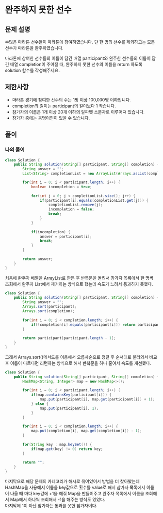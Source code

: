 # 완주하지 못한 선수
## 문제 설명
수많은 마라톤 선수들이 마라톤에 참여하였습니다. 단 한 명의 선수를 제외하고는 모든 선수가 마라톤을 완주하였습니다.  

마라톤에 참여한 선수들의 이름이 담긴 배열 participant와 완주한 선수들의 이름이 담긴 배열 completion이 주어질 때, 완주하지 못한 선수의 이름을 return 하도록 solution 함수를 작성해주세요.  

## 제한사항
* 마라톤 경기에 참여한 선수의 수는 1명 이상 100,000명 이하입니다.
* completion의 길이는 participant의 길이보다 1 작습니다.
* 참가자의 이름은 1개 이상 20개 이하의 알파벳 소문자로 이루어져 있습니다.
* 참가자 중에는 동명이인이 있을 수 있습니다.

## 풀이
### 나의 풀이
```java
class Solution {
    public String solution(String[] participant, String[] completion) {
        String answer = "";
        List<String> completionList = new ArrayList(Arrays.asList(completion));

        for(int i = 0; i < participant.length; i++) {
            boolean incompletion = true;
            
            for(int j = 0; j < completionList.size(); j++) {
                if(participant[i].equals(completionList.get(j))) {
                    completionList.remove(j);
                    incompletion = false;
                    break;
                }
            }
            
            if(incompletion) {
                answer = participant[i];
                break;
            }
        }
        
        return answer;
    }
}
```  
처음에 완주자 배열을 ArrayList로 만든 후 반복문을 돌려서 참가자 목록에서 한 명씩 조회해서 완주자 List에서 제거하는 방식으로 했는데 속도가 느려서 통과하지 못했다.

```java
class Solution {
    public String solution(String[] participant, String[] completion) {
        String answer = "";
        Arrays.sort(participant);
        Arrays.sort(completion);
        
        for(int i = 0; i < completion.length; i++) {
            if(!completion[i].equals(participant[i])) return participant[i];
        }
        
        return participant[participant.length - 1];
    }
}
```  
그래서 Arrays.sort()메서드를 이용해서 오름차순으로 정렬 후 순서대로 불러와서 비교 후 이름이 다르다면 리턴하는 방식으로 해서 반복문을 하나 줄여서 속도를 개선했다.

```java
class Solution {
    public String solution(String[] participant, String[] completion) {
        HashMap<String, Integer> map = new HashMap<>();
        
        for(int i = 0; i < participant.length; i++) {
            if(map.containsKey(participant[i])) {
                map.put(participant[i], map.get(participant[i]) + 1);
            } else {
                map.put(participant[i], 1);   
            }
        }
        
        for(int i = 0; i < completion.length; i++) {
            map.put(completion[i], map.get(completion[i]) - 1);
        }
        
        for(String key : map.keySet()) {
            if(map.get(key) != 0) return key; 
        }
        
        return "";
    }
}
```
마지막으로 해당 문제의 카테고리가 해시로 묶여있어서 방법을 더 찾아봤는데 HashMap을 사용해서 이름을 key값으로 횟수를 value로 해서 참가자 목록에서 이름이 나올 때 마다 key값에 +1을 해줘 Map을 만들어주고 완주자 목록에서 이름을 조회해서 Map에서 하나씩 조회해서 -1을 해주는 방식도 있었다.  
마지막에 1이 아닌 참가자는 통과를 못한 참가자이다.